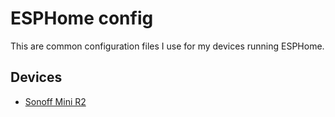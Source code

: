 # ESPHome config

This are common configuration files I use for my devices running ESPHome.

## Devices

- [Sonoff Mini R2](config/devices/sonoff_mini_r2.md)
